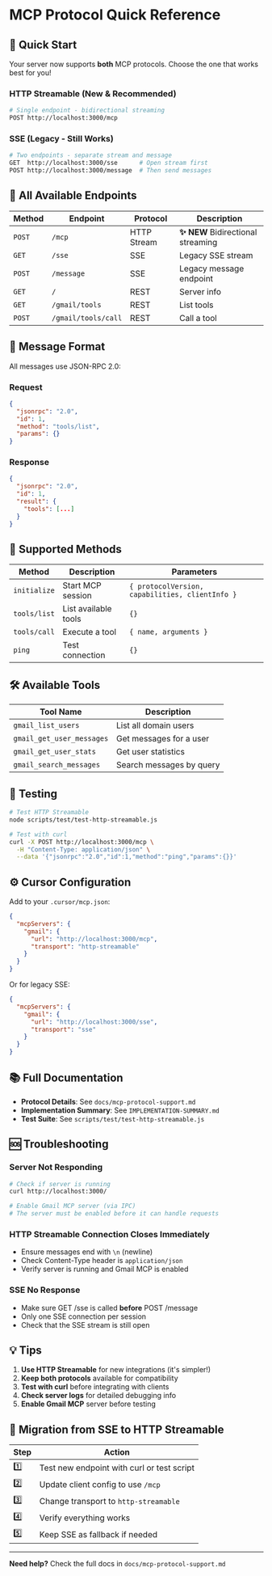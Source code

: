 # MCP Protocol Quick Reference

## 🎯 Quick Start

Your server now supports **both** MCP protocols. Choose the one that works best for you!

### HTTP Streamable (New & Recommended)
```bash
# Single endpoint - bidirectional streaming
POST http://localhost:3000/mcp
```

### SSE (Legacy - Still Works)
```bash
# Two endpoints - separate stream and message
GET  http://localhost:3000/sse      # Open stream first
POST http://localhost:3000/message  # Then send messages
```

## 🔗 All Available Endpoints

| Method | Endpoint | Protocol | Description |
|--------|----------|----------|-------------|
| `POST` | `/mcp` | HTTP Stream | **✨ NEW** Bidirectional streaming |
| `GET` | `/sse` | SSE | Legacy SSE stream |
| `POST` | `/message` | SSE | Legacy message endpoint |
| `GET` | `/` | REST | Server info |
| `GET` | `/gmail/tools` | REST | List tools |
| `POST` | `/gmail/tools/call` | REST | Call a tool |

## 📝 Message Format

All messages use JSON-RPC 2.0:

### Request
```json
{
  "jsonrpc": "2.0",
  "id": 1,
  "method": "tools/list",
  "params": {}
}
```

### Response
```json
{
  "jsonrpc": "2.0",
  "id": 1,
  "result": {
    "tools": [...]
  }
}
```

## 🔧 Supported Methods

| Method | Description | Parameters |
|--------|-------------|------------|
| `initialize` | Start MCP session | `{ protocolVersion, capabilities, clientInfo }` |
| `tools/list` | List available tools | `{}` |
| `tools/call` | Execute a tool | `{ name, arguments }` |
| `ping` | Test connection | `{}` |

## 🛠️ Available Tools

| Tool Name | Description |
|-----------|-------------|
| `gmail_list_users` | List all domain users |
| `gmail_get_user_messages` | Get messages for a user |
| `gmail_get_user_stats` | Get user statistics |
| `gmail_search_messages` | Search messages by query |

## 🧪 Testing

```bash
# Test HTTP Streamable
node scripts/test/test-http-streamable.js

# Test with curl
curl -X POST http://localhost:3000/mcp \
  -H "Content-Type: application/json" \
  --data '{"jsonrpc":"2.0","id":1,"method":"ping","params":{}}'
```

## ⚙️ Cursor Configuration

Add to your `.cursor/mcp.json`:

```json
{
  "mcpServers": {
    "gmail": {
      "url": "http://localhost:3000/mcp",
      "transport": "http-streamable"
    }
  }
}
```

Or for legacy SSE:

```json
{
  "mcpServers": {
    "gmail": {
      "url": "http://localhost:3000/sse",
      "transport": "sse"
    }
  }
}
```

## 📚 Full Documentation

- **Protocol Details**: See `docs/mcp-protocol-support.md`
- **Implementation Summary**: See `IMPLEMENTATION-SUMMARY.md`
- **Test Suite**: See `scripts/test/test-http-streamable.js`

## 🆘 Troubleshooting

### Server Not Responding
```bash
# Check if server is running
curl http://localhost:3000/

# Enable Gmail MCP server (via IPC)
# The server must be enabled before it can handle requests
```

### HTTP Streamable Connection Closes Immediately
- Ensure messages end with `\n` (newline)
- Check Content-Type header is `application/json`
- Verify server is running and Gmail MCP is enabled

### SSE No Response
- Make sure GET /sse is called **before** POST /message
- Only one SSE connection per session
- Check that the SSE stream is still open

## 💡 Tips

1. **Use HTTP Streamable** for new integrations (it's simpler!)
2. **Keep both protocols** available for compatibility
3. **Test with curl** before integrating with clients
4. **Check server logs** for detailed debugging info
5. **Enable Gmail MCP** server before testing

## 🔄 Migration from SSE to HTTP Streamable

| Step | Action |
|------|--------|
| 1️⃣ | Test new endpoint with curl or test script |
| 2️⃣ | Update client config to use `/mcp` |
| 3️⃣ | Change transport to `http-streamable` |
| 4️⃣ | Verify everything works |
| 5️⃣ | Keep SSE as fallback if needed |

---

**Need help?** Check the full docs in `docs/mcp-protocol-support.md`

